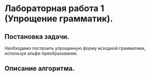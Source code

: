 # Лабораторная работа 1 (Упрощение грамматик).

## Постановка задачи.
Необходимо построить упрощенную форму исходной грамматики, используя альфа-преобразования.

## Описание алгоритма.

